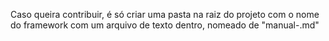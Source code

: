 Caso queira contribuir, é só criar uma pasta na raiz do projeto com o nome do framework com um arquivo de texto dentro, nomeado de "manual-<nomeDoFramework>.md"
